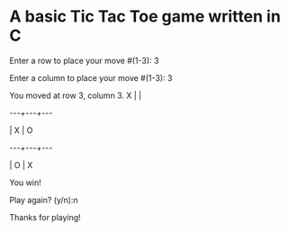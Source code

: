 # A basic Tic Tac Toe game written in C

Enter a row to place your move #(1-3): 3

Enter a column to place your move #(1-3): 3

You moved at row 3, column 3.
 X |   |

---+---+---

   | X | O

---+---+---

   | O | X

You win!

Play again? (y/n):n

Thanks for playing!